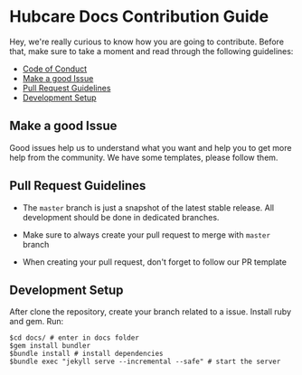 # Hubcare Docs Contribution Guide

Hey, we're really curious to know how you are going to contribute. Before that, make sure to take a moment and read through the following guidelines:

* [Code of Conduct](./CODE_OF_CONDUCT.md)
* [Make a good Issue](#make-a-good-issue)
* [Pull Request Guidelines](#pull-request-guidelines)
* [Development Setup](#development-setup)

## Make a good Issue

Good issues help us to understand what you want and help you to get more help from the community. We have some templates, please follow them.

## Pull Request Guidelines

* The `master` branch is just a snapshot of the latest stable release. All development should be done in dedicated branches.

* Make sure to always create your pull request to merge with `master` branch

* When creating your pull request, don't forget to follow our PR template

## Development Setup

After clone the repository, create your branch related to a issue. Install ruby and gem. Run:

```shell
$cd docs/ # enter in docs folder
$gem install bundler
$bundle install # install dependencies
$bundle exec "jekyll serve --incremental --safe" # start the server
```